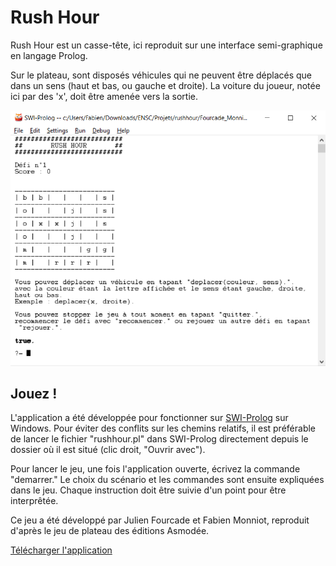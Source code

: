 # Rush Hour

Rush Hour est un casse-tête, ici reproduit sur une interface semi-graphique en langage Prolog. 

Sur le plateau, sont disposés véhicules qui ne peuvent être déplacés que dans un sens (haut et bas, ou gauche et droite). La voiture du joueur, notée ici par des 'x', doit être amenée vers la sortie.

![Interface d'une partie de Rush Hour](screenshot.png)

## Jouez !

L'application a été développée pour fonctionner sur [SWI-Prolog](http://www.swi-prolog.org/Download.html) sur Windows. Pour éviter des conflits sur les chemins relatifs, il est préférable de lancer le fichier "rushhour.pl" dans SWI-Prolog directement depuis le dossier où il est situé (clic droit, "Ouvrir avec").

Pour lancer le jeu, une fois l'application ouverte, écrivez la commande "demarrer." Le choix du scénario et les commandes sont ensuite expliquées dans le jeu. Chaque instruction doit être suivie d'un point pour être interprêtée.

Ce jeu a été développé par Julien Fourcade et Fabien Monniot, reproduit d'après le jeu de plateau des éditions Asmodée.

[Télécharger l'application](https://github.com/fabienmonniot/rushhour/zipball/master)
